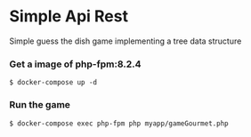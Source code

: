 # Simple Api Rest
Simple guess the dish game implementing a tree data structure

### Get a image of php-fpm:8.2.4

```
$ docker-compose up -d 
```
### Run the game
```
$ docker-compose exec php-fpm php myapp/gameGourmet.php
```
